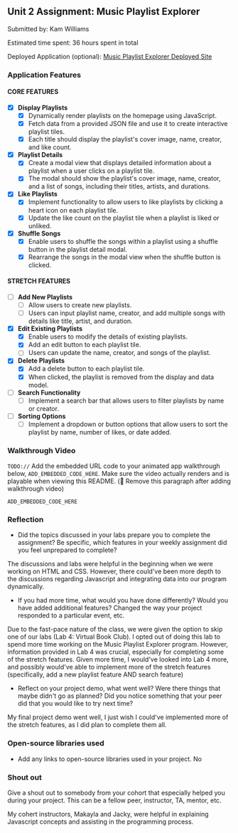 ## Unit 2 Assignment: Music Playlist Explorer

Submitted by: Kam Williams

Estimated time spent: 36 hours spent in total

Deployed Application (optional): [Music Playlist Explorer Deployed Site](ADD_LINK_HERE)

### Application Features

#### CORE FEATURES

- [x] **Display Playlists**
  - [x] Dynamically render playlists on the homepage using JavaScript.
  - [x] Fetch data from a provided JSON file and use it to create interactive playlist tiles.
  - [x] Each title should display the playlist's cover image, name, creator, and like count.

- [x] **Playlist Details**
  - [x] Create a modal view that displays detailed information about a playlist when a user clicks on a playlist tile.
  - [x] The modal should show the playlist's cover image, name, creator, and a list of songs, including their titles, artists, and durations.

- [x] **Like Playlists**
  - [x] Implement functionality to allow users to like playlists by clicking a heart icon on each playlist tile.
  - [x] Update the like count on the playlist tile when a playlist is liked or unliked.

- [x] **Shuffle Songs**
  - [x] Enable users to shuffle the songs within a playlist using a shuffle button in the playlist detail modal.
  - [x] Rearrange the songs in the modal view when the shuffle button is clicked.

#### STRETCH FEATURES

- [ ] **Add New Playlists**
  - [ ] Allow users to create new playlists.
  - [ ] Users can input playlist name, creator, and add multiple songs with details like title, artist, and duration.

- [x] **Edit Existing Playlists**
  - [x] Enable users to modify the details of existing playlists.
  - [x] Add an edit button to each playlist tile.
  - [ ] Users can update the name, creator, and songs of the playlist.

- [x] **Delete Playlists**
  - [x] Add a delete button to each playlist tile.
  - [x] When clicked, the playlist is removed from the display and data model.

- [ ] **Search Functionality**
  - [ ] Implement a search bar that allows users to filter playlists by name or creator.

- [ ] **Sorting Options**
  - [ ] Implement a dropdown or button options that allow users to sort the playlist by name, number of likes, or date added.

### Walkthrough Video

`TODO://` Add the embedded URL code to your animated app walkthrough below, `ADD_EMBEDDED_CODE_HERE`. Make sure the video actually renders and is playable when viewing this README. (🚫 Remove this paragraph after adding walkthrough video)

`ADD_EMBEDDED_CODE_HERE`

### Reflection

* Did the topics discussed in your labs prepare you to complete the assignment? Be specific, which features in your weekly assignment did you feel unprepared to complete?

The discussions and labs were helpful in the beginning when we were working on HTML and CSS. However, there could've been more depth to the discussions regarding Javascript and integrating data into our program dynamically. 

* If you had more time, what would you have done differently? Would you have added additional features? Changed the way your project responded to a particular event, etc.
  
Due to the fast-pace nature of the class, we were given the option to skip one of our labs (Lab 4: Virtual Book Club). I opted out of doing this lab to spend more time working on the Music Playlist Explorer program. However, information provided in Lab 4 was crucial, especially for completing some of the stretch features. Given more time, I would've looked into Lab 4 more, and possibly would've able to implement more of the stretch features (specifically, add a new playlist feature AND search feature)

* Reflect on your project demo, what went well? Were there things that maybe didn't go as planned? Did you notice something that your peer did that you would like to try next time?

My final project demo went well, I just wish I could've implemented more of the stretch features, as I did plan to complete them all. 

### Open-source libraries used

- Add any links to open-source libraries used in your project.
No 

### Shout out

Give a shout out to somebody from your cohort that especially helped you during your project. This can be a fellow peer, instructor, TA, mentor, etc.

My cohert instructors, Makayla and Jacky, were helpful in explaining Javascript concepts and assisting in the programming process. 
